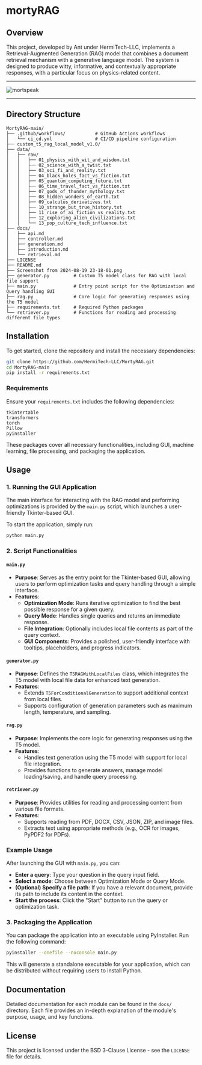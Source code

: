 # mortyRAG

## Overview

This project, developed by Ant under HermiTech-LLC, implements a Retrieval-Augmented Generation (RAG) model that combines a document retrieval mechanism with a generative language model. The system is designed to produce witty, informative, and contextually appropriate responses, with a particular focus on physics-related content.

___
![mortspeak](https://github.com/agreene90/MortyRAG/blob/main/Screenshot%20from%202024-08-19%2023-18-01.png)
___

## Directory Structure

```plaintext
MortyRAG-main/
├── .github/workflows/           # GitHub Actions workflows
│   └── ci_cd.yml                # CI/CD pipeline configuration
├── custom_t5_rag_local_model_v1.0/
├── data/
│   ├── raw/
│   │   ├── 01_physics_with_wit_and_wisdom.txt
│   │   ├── 02_science_with_a_twist.txt
│   │   ├── 03_sci_fi_and_reality.txt
│   │   ├── 04_black_holes_fact_vs_fiction.txt
│   │   ├── 05_quantum_computing_future.txt
│   │   ├── 06_time_travel_fact_vs_fiction.txt
│   │   ├── 07_gods_of_thunder_mythology.txt
│   │   ├── 08_hidden_wonders_of_earth.txt
│   │   ├── 09_calculus_derivatives.txt
│   │   ├── 10_strange_but_true_history.txt
│   │   ├── 11_rise_of_ai_fiction_vs_reality.txt
│   │   ├── 12_exploring_alien_civilizations.txt
│   │   └── 13_pop_culture_tech_influence.txt
├── docs/
│   ├── api.md
│   ├── controller.md
│   ├── generation.md
│   ├── introduction.md
│   └── retrieval.md
├── LICENSE
├── README.md
├── Screenshot from 2024-08-19 23-18-01.png
├── generator.py         # Custom T5 model class for RAG with local file support
├── main.py              # Entry point script for the Optimization and Query handling GUI
├── rag.py               # Core logic for generating responses using the T5 model
├── requirements.txt     # Required Python packages
└── retriever.py         # Functions for reading and processing different file types
```

## Installation

To get started, clone the repository and install the necessary dependencies:

```bash
git clone https://github.com/HermiTech-LLC/MortyRAG.git
cd MortyRAG-main
pip install -r requirements.txt
```

### Requirements

Ensure your `requirements.txt` includes the following dependencies:

```plaintext
tkintertable
transformers
torch
Pillow
pyinstaller
```

These packages cover all necessary functionalities, including GUI, machine learning, file processing, and packaging the application.

## Usage

### 1. Running the GUI Application

The main interface for interacting with the RAG model and performing optimizations is provided by the `main.py` script, which launches a user-friendly Tkinter-based GUI.

To start the application, simply run:

```bash
python main.py
```

### 2. Script Functionalities

#### `main.py`
- **Purpose**: Serves as the entry point for the Tkinter-based GUI, allowing users to perform optimization tasks and query handling through a simple interface.
- **Features**:
  - **Optimization Mode**: Runs iterative optimization to find the best possible response for a given query.
  - **Query Mode**: Handles single queries and returns an immediate response.
  - **File Integration**: Optionally includes local file contents as part of the query context.
  - **GUI Components**: Provides a polished, user-friendly interface with tooltips, placeholders, and progress indicators.

#### `generator.py`
- **Purpose**: Defines the `T5RAGWithLocalFiles` class, which integrates the T5 model with local file data for enhanced text generation.
- **Features**:
  - Extends `T5ForConditionalGeneration` to support additional context from local files.
  - Supports configuration of generation parameters such as maximum length, temperature, and sampling.

#### `rag.py`
- **Purpose**: Implements the core logic for generating responses using the T5 model.
- **Features**:
  - Handles text generation using the T5 model with support for local file integration.
  - Provides functions to generate answers, manage model loading/saving, and handle query processing.

#### `retriever.py`
- **Purpose**: Provides utilities for reading and processing content from various file formats.
- **Features**:
  - Supports reading from PDF, DOCX, CSV, JSON, ZIP, and image files.
  - Extracts text using appropriate methods (e.g., OCR for images, PyPDF2 for PDFs).

### Example Usage

After launching the GUI with `main.py`, you can:
- **Enter a query**: Type your question in the query input field.
- **Select a mode**: Choose between Optimization Mode or Query Mode.
- **(Optional) Specify a file path**: If you have a relevant document, provide its path to include its content in the context.
- **Start the process**: Click the "Start" button to run the query or optimization task.

### 3. Packaging the Application

You can package the application into an executable using PyInstaller. Run the following command:

```bash
pyinstaller --onefile --noconsole main.py
```

This will generate a standalone executable for your application, which can be distributed without requiring users to install Python.

## Documentation

Detailed documentation for each module can be found in the `docs/` directory. Each file provides an in-depth explanation of the module's purpose, usage, and key functions.

## License

This project is licensed under the BSD 3-Clause License - see the `LICENSE` file for details.
